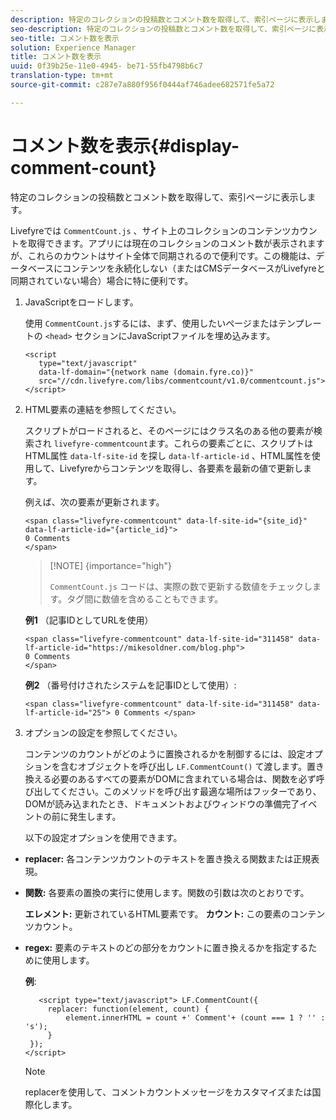 ```yaml
---
description: 特定のコレクションの投稿数とコメント数を取得して、索引ページに表示します。
seo-description: 特定のコレクションの投稿数とコメント数を取得して、索引ページに表示します。
seo-title: コメント数を表示
solution: Experience Manager
title: コメント数を表示
uuid: 0f39b25e-11e0-4945- be71-55fb4798b6c7
translation-type: tm+mt
source-git-commit: c287e7a880f956f0444af746adee682571fe5a72

---
```



# コメント数を表示{#display-comment-count}

特定のコレクションの投稿数とコメント数を取得して、索引ページに表示します。

Livefyreでは `CommentCount.js` 、サイト上のコレクションのコンテンツカウントを取得できます。アプリには現在のコレクションのコメント数が表示されますが、これらのカウントはサイト全体で同期されるので便利です。この機能は、データベースにコンテンツを永続化しない（またはCMSデータベースがLivefyreと同期されていない場合）場合に特に便利です。

1. JavaScriptをロードします。

   使用 `CommentCount.js`するには、まず、使用したいページまたはテンプレートの `<head>` セクションにJavaScriptファイルを埋め込みます。

   ```
   <script 
      type="text/javascript" 
      data-lf-domain="{network name (domain.fyre.co)}" 
      src="//cdn.livefyre.com/libs/commentcount/v1.0/commentcount.js"> 
   </script>
   ```

1. HTML要素の連結を参照してください。

   スクリプトがロードされると、そのページにはクラス名のある他の要素が検索され `livefyre-commentcount`ます。これらの要素ごとに、スクリプトはHTML属性 `data-lf-site-id` を探し `data-lf-article-id` 、HTML属性を使用して、Livefyreからコンテンツを取得し、各要素を最新の値で更新します。

   例えば、次の要素が更新されます。

   ```
   <span class="livefyre-commentcount" data-lf-site-id="{site_id}" data-lf-article-id="{article_id}"> 
   0 Comments  
   </span>
   ```

   >[!NOTE] {importance=&quot;high&quot;}
   >
   >`CommentCount.js` コードは、実際の数で更新する数値をチェックします。タグ間に数値を含めることもできます。

   **例1** （記事IDとしてURLを使用）

   ```
   <span class="livefyre-commentcount" data-lf-site-id="311458" data-lf-article-id="https://mikesoldner.com/blog.php">  
   0 Comments  
   </span>
   ```

   **例2** （番号付けされたシステムを記事IDとして使用）:

   ```
   <span class="livefyre-commentcount" data-lf-site-id="311458" data-lf-article-id="25"> 0 Comments </span>
   ```

1. オプションの設定を参照してください。

   コンテンツのカウントがどのように置換されるかを制御するには、設定オプションを含むオブジェクトを呼び出し `LF.CommentCount()` て渡します。置き換える必要のあるすべての要素がDOMに含まれている場合は、関数を必ず呼び出してください。このメソッドを呼び出す最適な場所はフッターであり、DOMが読み込まれたとき、ドキュメントおよびウィンドウの準備完了イベントの前に発生します。

   以下の設定オプションを使用できます。

* **replacer:** 各コンテンツカウントのテキストを置き換える関数または正規表現。

* **関数:** 各要素の置換の実行に使用します。関数の引数は次のとおりです。

   **エレメント:** 更新されているHTML要素です。
   **カウント:** この要素のコンテンツカウント。

* **regex:** 要素のテキストのどの部分をカウントに置き換えるかを指定するために使用します。

   **例**:

   ```
      <script type="text/javascript"> LF.CommentCount({ 
        replacer: function(element, count) { 
            element.innerHTML = count +' Comment'+ (count === 1 ? '' : 's'); 
        } 
    }); 
   </script>
   ```

   >[!NOTE]
   >
   >replacerを使用して、コメントカウントメッセージをカスタマイズまたは国際化します。
